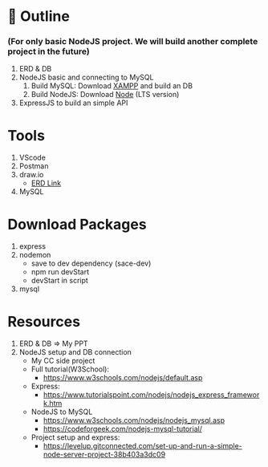 # :pushpin: Outline
### (For only basic NodeJS project. We will build another complete project in the future)
1. ERD & DB
2. NodeJS basic and connecting to MySQL
    1. Build MySQL: Download [XAMPP](https://www.apachefriends.org/) and build an DB
    2. Build NodeJS: Download [Node](https://nodejs.org/en) (LTS version)
3. ExpressJS to build an simple API

# Tools
1. VScode
2. Postman
3. draw.io 
    * [ERD Link](https://drive.google.com/file/d/1JQe2I_aw9IWTQFt0cScZFceAUsI3VQqn/view?usp=sharing)
4. MySQL

# Download Packages
1. express
2. nodemon 
    * save to dev dependency (sace-dev) 
    * npm run devStart
    * devStart in script
3. mysql

# Resources
1. ERD & DB => My PPT
2. NodeJS setup and DB connection
    * My CC side project
    * Full tutorial(W3School): 
        * https://www.w3schools.com/nodejs/default.asp
    * Express: 
        * https://www.tutorialspoint.com/nodejs/nodejs_express_framework.htm
    * NodeJS to MySQL
        * https://www.w3schools.com/nodejs/nodejs_mysql.asp
        * https://codeforgeek.com/nodejs-mysql-tutorial/
    * Project setup and express: 
        * https://levelup.gitconnected.com/set-up-and-run-a-simple-node-server-project-38b403a3dc09